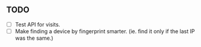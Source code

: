 ## TODO

  - [ ] Test API for visits.
  - [ ] Make finding a device by fingerprint smarter. (ie. find it only if the last IP was the same.)
